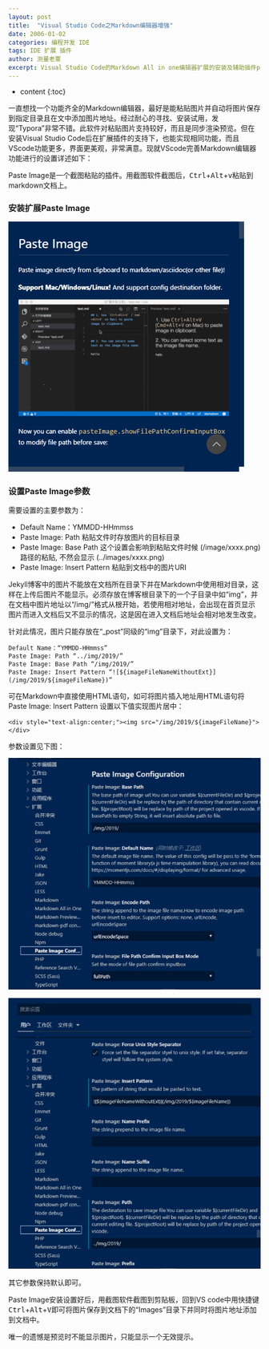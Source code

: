 ```yaml
---
layout: post
title:  "Visual Studio Code之Markdown编辑器增强"
date: 2006-01-02
categories: 编程开发 IDE
tags: IDE 扩展 插件
author: 测量老覃
excerpt: Visual Studio Code的Markdown All in one编辑器扩展的安装及辅助插件paste image设置
---
```

* content
{:toc}

一直想找一个功能齐全的Markdown编辑器，最好是能粘贴图片并自动将图片保存到指定目录且在文中添加图片地址。经过耐心的寻找、安装试用，发现“Typora”非常不错。此软件对粘贴图片支持较好，而且是同步渲染预览。但在安装Visual Studio Code后在扩展插件的支持下，也能实现相同功能，而且VScode功能更多，界面更美观，非常满意。现就VScode完善Markdown编辑器功能进行的设置详述如下：

Paste Image是一个截图粘贴的插件。用截图软件截图后，<kbd>Ctrl</kbd>+<kbd>Alt</kbd>+<kbd>v</kbd>粘贴到markdown文档上。

### 安装扩展Paste Image

![20190920-201140](/img/2019/20190920-201140.png)

### 设置Paste Image参数

需要设置的主要参数为：

- Default Name：YMMDD-HHmmss
- Paste Image: Path 粘贴文件时存放图片的目标目录
- Paste Image: Base Path 这个设置会影响到粘贴文件时候 (/image/xxxx.png) 路径的粘贴, 不然会显示 (../images/xxxx.png)
- Paste Image: Insert Pattern 粘贴到文档中的图片URI


Jekyll博客中的图片不能放在文档所在目录下并在Markdown中使用相对目录，这样在上传后图片不能显示。必须存放在博客根目录下的一个子目录中如“img”，并在文档中图片地址以“/img/”格式从根开始，若使用相对地址，会出现在首页显示图片而进入文档后又不显示的情况，这是因在进入文档后地址会相对地发生改变。

针对此情况，图片只能存放在“_post”同级的“img”目录下，对此设置为：

```
Default Name：“YMMDD-HHmmss”
Paste Image: Path “../img/2019/”
Paste Image: Base Path “/img/2019/”
Paste Image: Insert Pattern “![${imageFileNameWithoutExt}](/img/2019/${imageFileName})”
```

可在Markdown中直接使用HTML语句，如可将图片插入地址用HTML语句将Paste Image: Insert Pattern 设置以下值实现图片居中：

```
<div style="text-align:center;"><img src="/img/2019/${imageFileName}"></div>
```

参数设置见下图：

![20190920-201449](/img/2019/20190920-201449.png)

![20190920-201653](/img/2019/20190920-201653.png)

其它参数保持默认即可。

Paste Image安装设置好后，用截图软件截图到剪贴板，回到VS code中用快捷键<kbd>Ctrl</kbd>+<kbd>Alt</kbd>+<kbd>V</kbd>即可将图片保存到文档下的“Images”目录下并同时将图片地址添加到文档中。

唯一的遗憾是预览时不能显示图片，只能显示一个无效提示。

